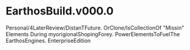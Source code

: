 EarthosBuild.v000.0
===================

Personal/4LaterReview/DistanTFuture. OrClone/IsCollectionOf "Missin" Elements During myorigionalShopingForey. PowerElementsToFuelThe EarthosEngines. EnterpriseEdition
